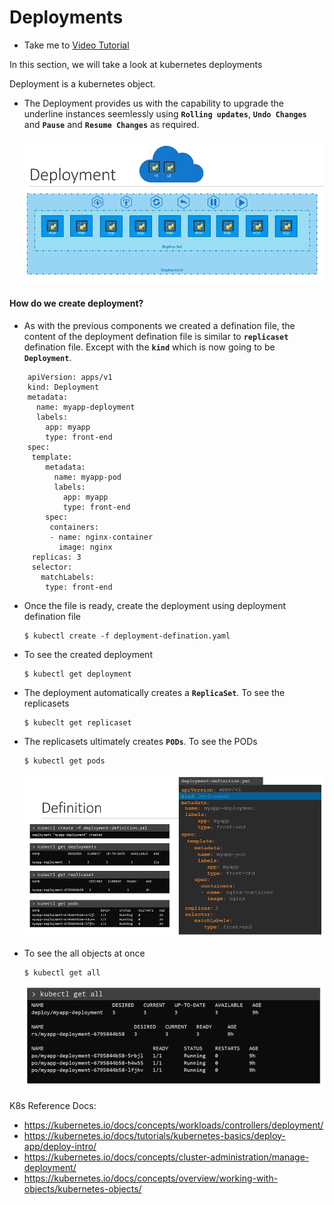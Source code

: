 # Deployments
  - Take me to [Video Tutorial](https://kodekloud.com/courses/539883/lectures/9808165)

In this section, we will take a look at kubernetes deployments

Deployment is a kubernetes object. 
- The Deployment provides us with the capability to upgrade the underline instances seemlessly using **`Rolling updates`**, **`Undo Changes`** and **`Pause`** and **`Resume Changes`** as required.
  
  ![deployment](../../images/deployment.PNG)
  
#### How do we create deployment?
- As with the previous components we created a defination file, the content of the deployment defination file is similar to **`replicaset`** defination file. Except with the **`kind`** which is now going to be **`Deployment`**.

```
    apiVersion: apps/v1
    kind: Deployment
    metadata:
      name: myapp-deployment
      labels:
        app: myapp
        type: front-end
    spec:
     template:
        metadata:
          name: myapp-pod
          labels:
            app: myapp
            type: front-end
        spec:
         containers:
         - name: nginx-container
           image: nginx
     replicas: 3
     selector:
       matchLabels:
        type: front-end
 ```
- Once the file is ready, create the deployment using deployment defination file
  ```
  $ kubectl create -f deployment-defination.yaml
  ```
- To see the created deployment
  ```
  $ kubectl get deployment
  ```
- The deployment automatically creates a **`ReplicaSet`**. To see the replicasets
  ```
  $ kubeclt get replicaset
  ```
- The replicasets ultimately creates **`PODs`**. To see the PODs
  ```
  $ kubectl get pods
  ```
    
  ![deployment1](../../images/deployment1.PNG)
  
- To see the all objects at once
  ```
  $ kubectl get all
  ```
  ![deployment2](../../images/deployment2.PNG)
  
K8s Reference Docs:
- https://kubernetes.io/docs/concepts/workloads/controllers/deployment/
- https://kubernetes.io/docs/tutorials/kubernetes-basics/deploy-app/deploy-intro/
- https://kubernetes.io/docs/concepts/cluster-administration/manage-deployment/
- https://kubernetes.io/docs/concepts/overview/working-with-objects/kubernetes-objects/
  
  
  
  
  
 
